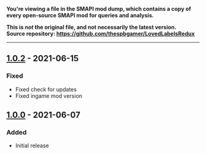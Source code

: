**You're viewing a file in the SMAPI mod dump, which contains a copy of every open-source SMAPI mod
for queries and analysis.**

**This is _not_ the original file, and not necessarily the latest version.**  
**Source repository: https://github.com/thespbgamer/LovedLabelsRedux**

----

## [1.0.2] - 2021-06-15

### Fixed

- Fixed check for updates
- Fixed ingame mod version

## [1.0.0] - 2021-06-07

### Added

- Initial release

[unreleased]: https://github.com/thespbgamer/ZoomLevel/compare/v1.0.0...HEAD
[1.0.2]: https://github.com/thespbgamer/ZoomLevel/releases/tag/1.0.2
[1.0.0]: https://github.com/thespbgamer/ZoomLevel/releases/tag/1.0.0

